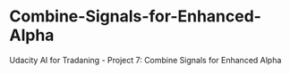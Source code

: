 # Combine-Signals-for-Enhanced-Alpha
Udacity AI for Tradaning - Project 7: Combine Signals for Enhanced Alpha
